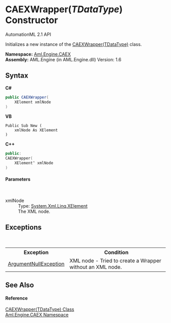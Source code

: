 # CAEXWrapper(*TDataType*) Constructor 
AutomationML 2.1 API 

Initializes a new instance of the <a href="T_Aml_Engine_CAEX_CAEXWrapper_1">CAEXWrapper(TDataType)</a> class.

**Namespace:**&nbsp;<a href="N_Aml_Engine_CAEX">Aml.Engine.CAEX</a><br />**Assembly:**&nbsp;AML.Engine (in AML.Engine.dll) Version: 1.6

## Syntax

**C#**<br />
``` C#
public CAEXWrapper(
	XElement xmlNode
)
```

**VB**<br />
``` VB
Public Sub New ( 
	xmlNode As XElement
)
```

**C++**<br />
``` C++
public:
CAEXWrapper(
	XElement^ xmlNode
)
```


#### Parameters
&nbsp;<dl><dt>xmlNode</dt><dd>Type: <a href="https://docs.microsoft.com/dotnet/api/system.xml.linq.xelement" target="_parent" rel="noopener noreferrer">System.Xml.Linq.XElement</a><br />The XML node.</dd></dl>

## Exceptions
&nbsp;<table><tr><th>Exception</th><th>Condition</th></tr><tr><td><a href="https://docs.microsoft.com/dotnet/api/system.argumentnullexception" target="_parent" rel="noopener noreferrer">ArgumentNullException</a></td><td>XML node - Tried to create a Wrapper without an XML node.</td></tr></table>

## See Also


#### Reference
<a href="T_Aml_Engine_CAEX_CAEXWrapper_1">CAEXWrapper(TDataType) Class</a><br /><a href="N_Aml_Engine_CAEX">Aml.Engine.CAEX Namespace</a><br />